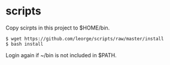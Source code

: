 # scripts
Copy scirpts in this project to $HOME/bin.

    $ wget https://github.com/leorge/scripts/raw/master/install
    $ bash install

Login again if ~/bin is not included in $PATH.
